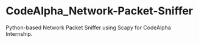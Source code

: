 # CodeAlpha_Network-Packet-Sniffer
Python-based Network Packet Sniffer using Scapy for CodeAlpha Internship.
